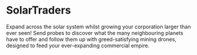 # SolarTraders
Expand across the solar system whilst growing your corporation larger than ever seen! Send probes to discover what the many neighbouring planets have to offer and follow them up with greed-satisfying mining drones, designed to feed your ever-expanding commercial empire.
